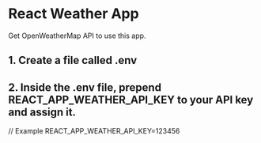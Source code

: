 # React Weather App

Get OpenWeatherMap API to use this app.

## 1. Create a file called .env

## 2. Inside the .env file, prepend REACT_APP_WEATHER_API_KEY to your API key and assign it.

// Example
REACT_APP_WEATHER_API_KEY=123456
